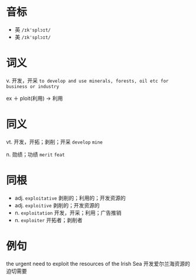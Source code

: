# 音标

- 英 `/ɪk'splɔɪt/`
- 美 `/ɪk'splɔɪt/`

# 词义

v. 开发，开采
`to develop and use minerals, forests, oil etc for business or industry`



ex ＋ ploit(利用) → 利用

# 同义

vt. 开发，开拓；剥削；开采
`develop` `mine`

n. 勋绩；功绩
`merit` `feat`

# 同根

- adj. `exploitative` 剥削的；利用的；开发资源的
- adj. `exploitive` 剥削的；开发资源的
- n. `exploitation` 开发，开采；利用；广告推销
- n. `exploiter` 开拓者；剥削者

# 例句

the urgent need to exploit the resources of the Irish Sea
开发爱尔兰海资源的迫切需要


